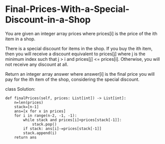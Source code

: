 # Final-Prices-With-a-Special-Discount-in-a-Shop

You are given an integer array prices where prices[i] is the price of the ith item in a shop.

There is a special discount for items in the shop. If you buy the ith item, then you will receive a discount equivalent to prices[j] where j is the minimum index such that j > i and prices[j] <= prices[i]. Otherwise, you will not receive any discount at all.

Return an integer array answer where answer[i] is the final price you will pay for the ith item of the shop, considering the special discount.

class Solution:

    def finalPrices(self, prices: List[int]) -> List[int]:
        n=len(prices)
        stack=[n-1]
        ans=[x for x in prices]
        for i in range(n-2, -1, -1):
            while stack and prices[i]<prices[stack[-1]]:
                stack.pop()
            if stack: ans[i]-=prices[stack[-1]]
            stack.append(i)
        return ans
        
